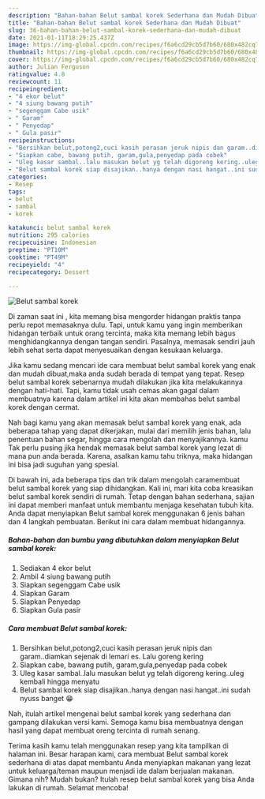 ```yaml
---
description: "Bahan-bahan Belut sambal korek Sederhana dan Mudah Dibuat"
title: "Bahan-bahan Belut sambal korek Sederhana dan Mudah Dibuat"
slug: 36-bahan-bahan-belut-sambal-korek-sederhana-dan-mudah-dibuat
date: 2021-01-11T18:29:25.437Z
image: https://img-global.cpcdn.com/recipes/f6a6cd29cb5d7b60/680x482cq70/belut-sambal-korek-foto-resep-utama.jpg
thumbnail: https://img-global.cpcdn.com/recipes/f6a6cd29cb5d7b60/680x482cq70/belut-sambal-korek-foto-resep-utama.jpg
cover: https://img-global.cpcdn.com/recipes/f6a6cd29cb5d7b60/680x482cq70/belut-sambal-korek-foto-resep-utama.jpg
author: Julian Ferguson
ratingvalue: 4.8
reviewcount: 11
recipeingredient:
- "4 ekor belut"
- "4 siung bawang putih"
- "segenggam Cabe usik"
- " Garam"
- " Penyedap"
- " Gula pasir"
recipeinstructions:
- "Bersihkan belut,potong2,cuci kasih perasan jeruk nipis dan garam..diamkan sejenak di lemari es. Lalu goreng kering"
- "Siapkan cabe, bawang putih, garam,gula,penyedap pada cobek"
- "Uleg kasar sambal..lalu masukan belut yg telah digoreng kering..uleg kembali hingga menyatu"
- "Belut sambal korek siap disajikan..hanya dengan nasi hangat..ini sudah nyuss banget 😁"
categories:
- Resep
tags:
- belut
- sambal
- korek

katakunci: belut sambal korek 
nutrition: 295 calories
recipecuisine: Indonesian
preptime: "PT10M"
cooktime: "PT49M"
recipeyield: "4"
recipecategory: Dessert

---
```



![Belut sambal korek](https://img-global.cpcdn.com/recipes/f6a6cd29cb5d7b60/680x482cq70/belut-sambal-korek-foto-resep-utama.jpg)

Di zaman  saat ini , kita memang bisa mengorder hidangan praktis tanpa perlu repot memasaknya dulu. Tapi, untuk kamu yang ingin memberikan hidangan terbaik untuk orang tercinta, maka kita memang lebih bagus menghidangkannya dengan tangan sendiri. Pasalnya, memasak sendiri jauh lebih sehat serta dapat menyesuaikan dengan kesukaan keluarga.

Jika kamu sedang mencari ide cara membuat belut sambal korek yang enak dan mudah dibuat,maka anda sudah berada di tempat yang tepat. Resep belut sambal korek  sebenarnya mudah dilakukan jika kita melakukannya dengan hati-hati. Tapi, kamu tidak usah cemas akan gagal dalam membuatnya 
karena dalam artikel ini kita akan membahas belut sambal korek dengan cermat.  



Nah bagi kamu yang akan memasak belut sambal korek yang enak, ada beberapa tahap yang dapat dikerjakan, mulai dari memilih jenis bahan, lalu penentuan bahan segar, hingga cara mengolah dan menyajikannya. kamu Tak perlu pusing jika hendak memasak belut sambal korek yang lezat di mana pun anda berada. Karena, asalkan kamu  tahu triknya, maka hidangan ini bisa jadi suguhan yang spesial.

Di bawah ini, ada beberapa tips dan trik dalam mengolah caramembuat belut sambal korek yang siap dihidangkan. Kali ini, mari kita coba kreasikan belut sambal korek sendiri di rumah. Tetap dengan bahan sederhana, sajian ini dapat memberi manfaat untuk membantu menjaga kesehatan tubuh kita. Anda dapat menyiapkan Belut sambal korek menggunakan 6 jenis bahan dan 4 langkah pembuatan. Berikut ini cara dalam membuat hidangannya.

<!--inarticleads1-->

##### Bahan-bahan dan bumbu yang dibutuhkan dalam menyiapkan Belut sambal korek:

1. Sediakan 4 ekor belut
1. Ambil 4 siung bawang putih
1. Siapkan segenggam Cabe usik
1. Siapkan  Garam
1. Siapkan  Penyedap
1. Siapkan  Gula pasir




<!--inarticleads2-->

##### Cara membuat Belut sambal korek:

1. Bersihkan belut,potong2,cuci kasih perasan jeruk nipis dan garam..diamkan sejenak di lemari es. Lalu goreng kering
1. Siapkan cabe, bawang putih, garam,gula,penyedap pada cobek
1. Uleg kasar sambal..lalu masukan belut yg telah digoreng kering..uleg kembali hingga menyatu
1. Belut sambal korek siap disajikan..hanya dengan nasi hangat..ini sudah nyuss banget 😁




Nah, itulah artikel mengenai  belut sambal korek  yang sederhana dan gampang dilakukan versi kami. Semoga kamu bisa membuatnya dengan hasil yang dapat membuat oreng tercinta di rumah senang. 

Terima kasih kamu telah menggunakan resep yang kita tampilkan di halaman ini. Besar harapan kami, cara membuat  Belut sambal korek sederhana di atas dapat membantu Anda menyiapkan makanan yang lezat untuk keluarga/teman maupun menjadi ide dalam berjualan makanan. Gimana nih? Mudah bukan? Itulah resep belut sambal korek yang bisa Anda lakukan di rumah. Selamat mencoba!

